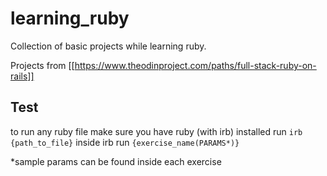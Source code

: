 # learning_ruby
Collection of basic projects while learning ruby.

Projects from [[https://www.theodinproject.com/paths/full-stack-ruby-on-rails]]

## Test
to run any ruby file make sure you have ruby (with irb) installed
run `irb {path_to_file}`
inside irb run `{exercise_name(PARAMS*)}`

*sample params can be found inside each exercise
